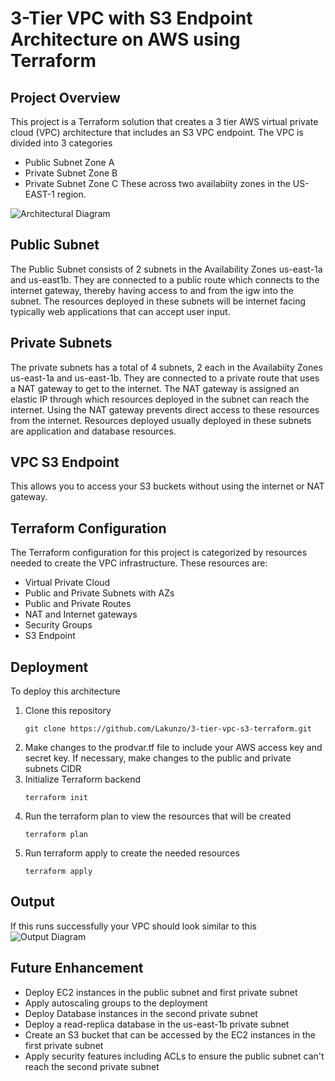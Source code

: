 # 3-Tier VPC with S3 Endpoint Architecture on AWS using Terraform 

## Project Overview
This project is a Terraform solution that creates a 3 tier AWS virtual private cloud (VPC) architecture that includes an S3 VPC endpoint. The VPC is divided into 3 categories
* Public Subnet Zone A
* Private Subnet Zone B
* Private Subnet Zone C
These across two availabiity zones in the US-EAST-1 region. 

![Architectural Diagram](https://i.postimg.cc/Bn6jLTz6/3-tier-vpc-drawio.png)

## Public Subnet
The Public Subnet consists of 2 subnets in the Availability Zones us-east-1a and us-east1b. They are connected to a public route which connects to the internet gateway, thereby having access to and from the igw into the subnet. The resources deployed in these subnets will be internet facing typically web applications that can accept user input. 

## Private Subnets
The private subnets has a total of 4 subnets, 2 each in the Availabiity Zones us-east-1a and us-east-1b. They are connected to a private route that uses a NAT gateway to get to the internet. The NAT gateway is assigned an elastic IP through which resources deployed in the subnet can reach the internet. Using the NAT gateway prevents direct access to these resources from the internet. Resources deployed usually deployed in these subnets are application and database resources.

## VPC S3 Endpoint
This allows you to access your S3 buckets without using the internet or NAT gateway. 

## Terraform Configuration
The Terraform configuration for this project is categorized by resources needed to create the VPC infrastructure. These resources are:
* Virtual Private Cloud
* Public and Private Subnets with AZs
* Public and Private Routes
* NAT and Internet gateways
* Security Groups
* S3 Endpoint

## Deployment
To deploy this architecture 
1. Clone this repository
    ```
   git clone https://github.com/Lakunzo/3-tier-vpc-s3-terraform.git
2. Make changes to the prodvar.tf file to include your AWS access key and secret key. If necessary, make changes to the public and private subnets CIDR
3. Initialize Terraform backend
   ```
   terraform init
4. Run the terraform plan to view the resources that will be created
   ```
   terraform plan
5. Run terraform apply to create the needed resources
   ```
   terraform apply

## Output
If this runs successfully your VPC should look similar to this
![Output Diagram](https://i.postimg.cc/9QDMVX9D/Screenshot-2025-02-07-131338.png)

## Future Enhancement
* Deploy EC2 instances in the public subnet and first private subnet
* Apply autoscaling groups to the deployment
* Deploy Database instances in the second private subnet
* Deploy a read-replica database in the us-east-1b private subnet
* Create an S3 bucket that can be accessed by the EC2 instances in the first private subnet
* Apply security features including ACLs to ensure the public subnet can't reach the second private subnet 
